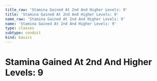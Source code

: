 ```yaml
---
title_raw: 'Stamina Gained At 2nd And Higher Levels: 9'
title: 'Stamina Gained At 2nd And Higher Levels: 9'
name_raw: 'Stamina Gained At 2nd And Higher Levels: 9'
name: 'Stamina Gained At 2nd And Higher Levels: 9'
type: classes
subtype: conduit
kind: basics
---
```


# Stamina Gained At 2nd And Higher Levels: 9
